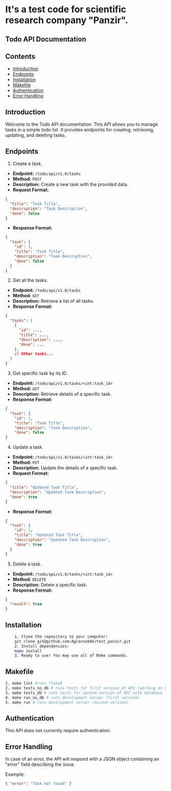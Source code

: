 # It's a test code for scientific research company "Panzir".

## Todo API Documentation
## Contents
- [Introduction](#introduction)
- [Endpoints](#endpoints)
- [Installation](#installation)
- [Makefile](#makefile)
- [Authentication](#authentication)
- [Error Handling](#error-handling)

## Introduction
Welcome to the Todo API documentation. This API allows you to manage tasks in a simple todo list. It provides endpoints for creating, retrieving, updating, and deleting tasks.

## Endpoints
1. Create a task.
-   **Endpoint:** `/todo/api/v1.0/tasks`
-   **Method:** `POST`
-   **Description:** Create a new task with the provided data.
-   **Request Format:**
```json
{
  "title": "Task Title",
  "description": "Task Description",
  "done": false
}
```
-    **Response Format:**
```json 
{
  "task": {
    "id": 1,
    "title": "Task Title",
    "description": "Task Description",
    "done": false
  }
}
```
2. Get all the tasks.
-   **Endpoint:** `/todo/api/v1.0/tasks`
-   **Method:** `GET`
-   **Description:** Retrieve a list of all tasks.
-   **Response Format:**
```json
{
  "tasks": [
    {
      "id": ...,
      "title": ...,
      "description": ...,
      "done": ...
    },
    // Other tasks...
  ]
}
````
3. Get specific task by its ID.
-   **Endpoint:** `/todo/api/v1.0/tasks/<int:task_id>`
-   **Method:** `GET`
-   **Description:** Retrieve details of a specific task.
-   **Response Format:**
```json
{
  "task": {
    "id": 1,
    "title": "Task Title",
    "description": "Task Description",
    "done": false
}
```
4. Update a task.
-   **Endpoint:** `/todo/api/v1.0/tasks/<int:task_id>`
-   **Method:** `PUT`
-   **Description:** Update the details of a specific task.
-   **Request Format:**
```json
{
  "title": "Updated Task Title",
  "description": "Updated Task Description",
  "done": true
}
```
-   **Response Format:**
```json
{
  "task": {
    "id": 1,
    "title": "Updated Task Title",
    "description": "Updated Task Description",
    "done": true
  }
}
```
5. Delete a task.
-   **Endpoint:** `/todo/api/v1.0/tasks/<int:task_id>`
-   **Method:** `DELETE`
-   **Description:** Delete a specific task.
-   **Response Format:**
```json
{
  "result": true
}
```
## Installation
```bash
	1. Clone the repository to your computer:
	git clone git@github.com:Agrarox666/test_panzir.git
	2. Install dependencies:
	make install
	3. Ready to use! You may use all of Make commands.
``` 
## Makefile
```bash
1. make lint #runs flake8 
2. make tests_no_db # runs tests for first version of API (wording on Python list, not database)
3. make tests_db # runs tests for second version of API with database
4. make run_no_db # runs development server (first version)
5. make run # runs development server (second version)
```
## Authentication

This API does not currently require authentication.

## Error Handling
In case of an error, the API will respond with a JSON object containing an "error" field describing the issue.

Example:
```json
{ "error": "Task not found" }
```
